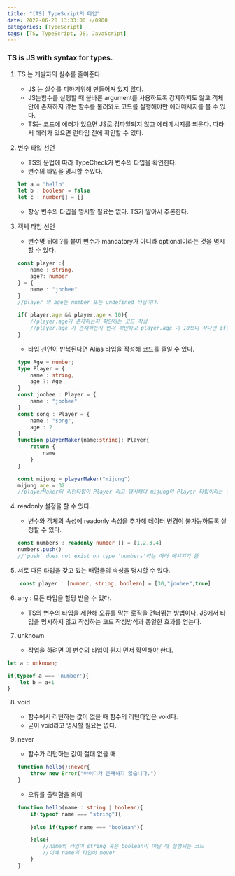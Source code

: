 ```yaml
---
title: "[TS] TypeScript의 타입"
date: 2022-06-28 13:33:00 +/0900
categories: [TypeScript]
tags: [TS, TypeScript, JS, JavaScript]    
---
```


### TS is JS with syntax for types.

1. TS 는 개발자의 실수를 줄여준다.
	-	JS 는 실수를 피하기위해 만들어져 있지 않다.
	-	JS는함수를 실행할 때 올바른 argument를 사용하도록 강제하지도 않고 객체안에 존재하지 않는 함수를 불러와도 코드를 실행해야만 에러메세지를 볼 수 있다.
	- TS는 코드에 에러가 있으면 JS로 컴파일되지 않고 에러메시지를 띄운다. 따라서 에러가 있으면 런타임 전에 확인할 수 있다.

2. 변수 타입 선언
	- TS의 문법에 따라 TypeCheck가 변수의 타입을 확인한다. 
	- 변수의 타입을 명시할 수있다.
	```typescript
	let a = "hello"
	let b : boolean = false
	let c : number[] = []
	```
	- 항상 변수의 타입을 명시할 필요는 없다. TS가 알아서 추론한다.

3. 객체 타입 선언
	- 변수명 뒤에 ?를 붙여 변수가 mandatory가 아니라 optional이라는 것을 명시할 수 있다.
	
	```typescript
	const player :{
		name : string,
		age?: number
	} = {
		name : "joohee"
	}
	//player 의 age는 number 또는 undefined 타입이다.
	
	if( player.age && player.age < 10){ 
		//player.age가 존재하는지 확인하는 코드 작성
		//player.age 가 존재하는지 먼저 확인하고 player.age 가 10보다 작다면 if문을 탄다.
	}
	```
	
	- 타입 선언이 반복된다면 Alias 타입을 작성해 코드를 줄일 수 있다.
	
	```typescript
	type Age = number;
	type Player = {
		name : string,
		age ?: Age 
	}
	const joohee : Player = {
		name : "joohee"
	}
	const song : Player = {
		name : "song",
		age : 2
	}
	function playerMaker(name:string): Player{
		return {
			name
		}
	}

	const mijung = playerMaker("mijung")
	mijung.age = 32
	//playerMaker의 리턴타입이 Player 라고 명시해야 mijung이 Player 타입이라는 것을 알 수 있다. 
	```
	
4. readonly 설정을 할 수 있다.
	- 변수와 객체의 속성에 readonly 속성을 추가해 데이터 변경이 불가능하도록 설정할 수 있다.
	```typescript
	const numbers : readonly number [] = [1,2,3,4]
	numbers.push()
	//'push' does not exist on type 'numbers'라는 에러 메시지가 뜸
	```
5. 서로 다른 타입을 갖고 있는 배열들의 속성을 명시할 수 있다.
```typescript
	const player : [number, string, boolean] = [30,"joohee",true]
```
6. any : 모든 타입을 할당 받을 수 있다.
	- TS의 변수의 타입을 제한해 오류를 막는 로직을 건너뛰는 방법이다. JS에서 타입을 명시하지 않고 작성하는 코드 작성방식과 동일한 효과를 얻는다.

7. unknown 
	-  작업을 하려면 이 변수의 타입이 뭔지 먼저 확인해야 한다.
	
```typescript
let a : unknown;

if(typeof a === 'number'){
	let b = a+1
}
```

8. void
	- 함수에서 리턴하는 값이 없을 때 함수의 리턴타입은 void다.
	- 굳이 void라고 명시할 필요는 없다.  

9. never
	- 함수가 리턴하는 값이 절대 없을 때  
	
	```typescript
	function hello():never{
		throw new Error("아이디가 존재하지 않습니다.")
	}
	```
	- 오류를 출력함을 의미 
	
	```typescript
	function hello(name : string | boolean){
		if(typeof name === "string"){
			
		}else if(typeof name === "boolean"){

		}else{
			//name의 타입이 string 혹은 boolean이 아닐 때 실행되는 코드
			//이때 name의 타입이 never 
		}
	}

	```